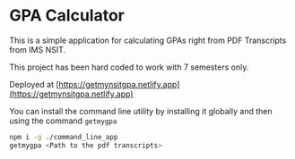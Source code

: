 # GPA Calculator

This is a simple application for calculating GPAs right from PDF Transcripts from IMS NSIT.

This project has been hard coded to work with 7 semesters only.

Deployed at [https://getmynsitgpa.netlify.app](https://getmynsitgpa.netlify.app)

You can install the command line utility by installing it globally and then using the command `getmygpa`

```bash
npm i -g ./command_line_app
getmygpa <Path to the pdf transcripts>
```
